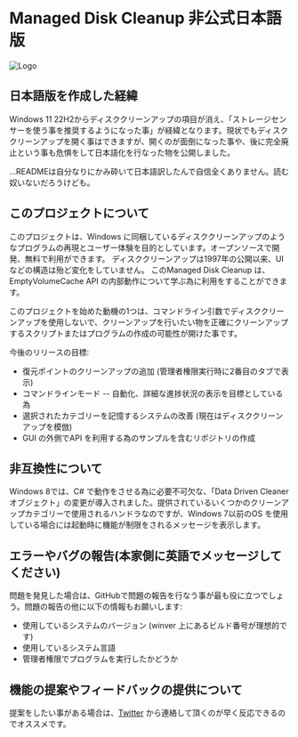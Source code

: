 # Managed Disk Cleanup 非公式日本語版
![Logo](https://i.imgur.com/RFB7RjN.png)

## 日本語版を作成した経緯
Windows 11 22H2からディスククリーンアップの項目が消え、「ストレージセンサーを使う事を推奨するようになった事」が経緯となります。現状でもディスククリーンアップを開く事はできますが、開くのが面倒になった事や、後に完全廃止という事も危惧をして日本語化を行なった物を公開しました。

...READMEは自分なりにかみ砕いて日本語訳したんで自信全くありません。読む奴いないだろうけども。

## このプロジェクトについて
このプロジェクトは、Windows に同梱しているディスククリーンアップのようなプログラムの再現とユーザー体験を目的としています。オープンソースで開発、無料で利用ができます。
ディスククリーンアップは1997年の公開以来、UI などの構造は殆ど変化をしていません。
このManaged Disk Cleanup は、EmptyVolumeCache API の内部動作について学ぶ為に利用をすることができます。

このプロジェクトを始めた動機の1つは、コマンドライン引数でディスククリーンアップを使用しないで、クリーンアップを行いたい物を正確にクリーンアップするスクリプトまたはプログラムの作成の可能性が開けた事です。

今後のリリースの目標:

  - 復元ポイントのクリーンアップの追加 (管理者権限実行時に2番目のタブで表示)
  - コマンドラインモード -- 自動化、詳細な進捗状況の表示を目標としている為
  - 選択されたカテゴリーを記憶するシステムの改善 (現在はディスククリーンアップを模倣)
  - GUI の外側でAPI を利用する為のサンプルを含むリポジトリの作成

## 非互換性について
Windows 8では、C# で動作をさせる為に必要不可欠な、「Data Driven Cleaner オブジェクト」の変更が導入されました。提供されているいくつかのクリーンアップカテゴリーで使用されるハンドラなのですが、Windows 7以前のOS を使用している場合には起動時に機能が制限をされるメッセージを表示します。

## エラーやバグの報告(本家側に英語でメッセージしてください)
問題を発見した場合は、GitHubで問題の報告を行なう事が最も役に立つでしょう。問題の報告の他に以下の情報もお願いします:
 - 使用しているシステムのバージョン (winver 上にあるビルド番号が理想的です)
 - 使用しているシステム言語
 - 管理者権限でプログラムを実行したかどうか

## 機能の提案やフィードバックの提供について
提案をしたい事がある場合は、[Twitter](https://twitter.com/thebookisclosed) から連絡して頂くのが早く反応できるのでオススメです。
